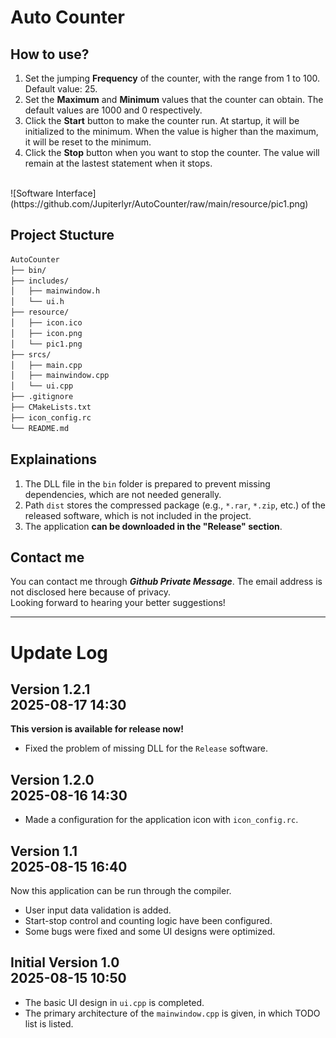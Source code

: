 # Auto Counter
## How to use?
1. Set the jumping **Frequency** of the counter, with the range from 1 to 100. Default value: 25.
2. Set the **Maximum** and **Minimum** values that the counter can obtain. The default values are 1000 and 0 respectively.
3. Click the **Start** button to make the counter run. At startup, it will be initialized to the minimum. When the value is higher than the maximum, it will be reset to the minimum.
4. Click the **Stop** button when you want to stop the counter. The value will remain at the lastest statement when it stops.
</br>
![Software Interface](https://github.com/Jupiterlyr/AutoCounter/raw/main/resource/pic1.png)

## Project Stucture
```txt
AutoCounter
├── bin/
├── includes/
│   ├── mainwindow.h
│   └── ui.h
├── resource/
│   ├── icon.ico
│   ├── icon.png
│   └── pic1.png
├── srcs/
│   ├── main.cpp
│   ├── mainwindow.cpp
│   └── ui.cpp
├── .gitignore
├── CMakeLists.txt
├── icon_config.rc
└── README.md
```

## Explainations
1. The DLL file in the `bin` folder is prepared to prevent missing dependencies, which are not needed generally.
2. Path `dist` stores the compressed package (e.g., `*.rar`, `*.zip`, etc.) of the released software, which is not included in the project.
3. The application **can be downloaded in the "Release" section**.

## Contact me
You can contact me through ***Github Private Message***. The email address is not disclosed here because of privacy.</br>Looking forward to hearing your better suggestions!

---

# Update Log
## Version 1.2.1</br>2025-08-17 14:30
**This version is available for release now!**
+ Fixed the problem of missing DLL for the `Release` software.

## Version 1.2.0</br>2025-08-16 14:30
+ Made a configuration for the application icon with `icon_config.rc`.

## Version 1.1</br>2025-08-15 16:40
Now this application can be run through the compiler.
+ User input data validation is added.
+ Start-stop control and counting logic have been configured.
+ Some bugs were fixed and some UI designs were optimized.

## Initial Version 1.0</br>2025-08-15 10:50
+ The basic UI design in `ui.cpp` is completed.
+ The primary architecture of the `mainwindow.cpp` is given, in which TODO list is listed.
